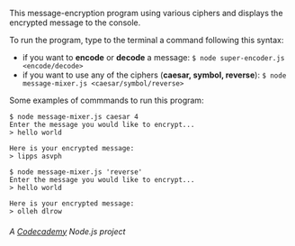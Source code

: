 This message-encryption program using various ciphers and displays the encrypted message to the console. 

To run the program, type to the terminal a command following this syntax:
- if you want to **encode** or **decode** a message: 
`$ node super-encoder.js <encode/decode>`
- if you want to use any of the ciphers (**caesar, symbol, reverse**):
`$ node message-mixer.js <caesar/symbol/reverse>`

Some examples of commmands to run this program: 

```
$ node message-mixer.js caesar 4
Enter the message you would like to encrypt...
> hello world

Here is your encrypted message:
> lipps asvph

$ node message-mixer.js 'reverse'
Enter the message you would like to encrypt...
> hello world

Here is your encrypted message:
> olleh dlrow
```

###### A [Codecademy](https://www.codecademy.com/enrolled/courses/learn-node-js) Node.js project